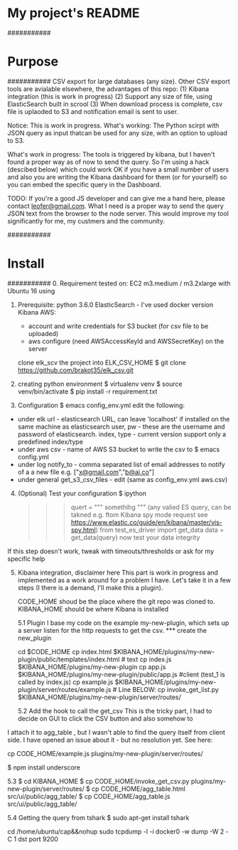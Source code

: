 # My project's README

###########
# Purpose #
###########
CSV export for large databases (any size).
Other CSV export tools are avialable elsewhere, the advantages of this repo:
(1) Kibana integration (this is work in progress)
(2) Support any size of file, using ElasticSearch built in scrool
(3) When download process is complete, csv file is uplaoded to S3 and
    notification email is sent to user.

Notice: This is work in progress.
What's working: The Python scirpt with JSON query as input thatcan be used
for any size, with an option to upload to S3.

What's work in progress: The tools is triggered by kibana, but I haven't found
a proper way as of now to send the query. So I'm using a hack (descibed below)
which could work OK if you have a small number of users and also you are writing
the Kibana dashboard for them (or for yourself) so you can embed the specific
query in the Dashboard.

TODO: If you're a good JS developer and can give me a hand here, please contact
leofer@gmail.com. What I need is a proper way to send the query JSON text
from the browser to the node server. This would improve my tool significantly for
me, my custmers and the community.

###########
# Install #
###########
0. Requirement
tested on: EC2 m3.medium / m3.2xlarge with Ubuntu 16 using

1. Prerequisite:
   python 3.6.0
   ElasticSearch - I've used docker version
   Kibana
   AWS:
     * account and write credentials for S3 bucket (for csv file to be uploaded)
     * aws configure (need AWSAccessKeyId and AWSSecretKey) on the server
     
   clone elk_scv the project into ELK_CSV_HOME
      $ git clone https://github.com/brakot35/elk_csv.git
   
2. creating python environment
$ virtualenv venv
$ source venv/bin/activate
$ pip install -r requirement.txt

3. Configuration
$ emacs config_env.yml
  edit the following:
  * under elk
        url - elasticsearch URL, can leave 'localhost' if installed on the same machine as elasticsearch
	user, pw - these are the username and password of elasticsearch. 
	index, type - current version support only a predefined index/type
  * under aws
        csv - name of AWS S3 bucket to write the csv to
$ emacs config.yml
  * under log
    notify_to - comma separated list of email addresses to notify of a a new file
                e.g. ["x@gmail.com","b@ai.co"]
  * under general
    get_s3_csv_files - edit <bucket> (same as config_env.yml aws.csv)

4. (Optional) Test your configuration
  $ ipython
    >>> quert = """ somethihg """
        (any valied ES query, can be takned e.g. ftom Kibana spy mode request
	 see https://www.elastic.co/guide/en/kibana/master/vis-spy.html)
    >>> from test_es_driver import get_data
    >>> data = get_data(query)
    now test your data integrity

  If this step doesn't work, tweak with timeouts/thresholds or ask for my specific help

5. Kibana integration, disclaimer here
   This part is work in progress and implemented as a work around for a problem I have.
   Let's take it in a few steps (I there is a demand, I'll make this a plugin).

   CODE_HOME shoud be the place where the git repo was cloned to.
   KIBANA_HOME should be where Kibana is installed

   5.1 Plugin
   I base my code on the example my-new-plugin, which sets up a server listen for the http requests to
   get the csv.
   *** create the new_plugin

   cd $CODE_HOME
   cp index.html $KIBANA_HOME/plugins/my-new-plugin/public/templates/index.html # text
   cp index.js   $KIBANA_HOME/plugins/my-new-plugin
   cp app.js     $KIBANA_HOME/plugins/my-new-plugin/public/app.js #client (test_1 is called by index.js)
   cp example.js $KIBANA_HOME/plugins/my-new-plugin/server/routes/example.js # Line BELOW:
   cp invoke_get_list.py $KIBANA_HOME/plugins/my-new-plugin/server/routes/

   5.2 Add the hook to call the get_csv
   This is the tricky part, I had to decide on GUI to click the CSV button and also somehow to 

I attach it to agg_table , but I wasn't able to find the query itself from client side.
   I have opened an issue about it - but no resolution yet.
   See here:
   
   cp CODE_HOME/example.js plugins/my-new-plugin/server/routes/

   $ npm install underscore

5.3
   $ cd KIBANA_HOME
   $ cp CODE_HOME/invoke_get_csv.py plugins/my-new-plugin/server/routes/
   $ cp CODE_HOME/agg_table.html src/ui/public/agg_table/
   $ cp CODE_HOME/agg_table.js src/ui/public/agg_table/
   

5.4 Getting the query from tshark
   $ sudo apt-get install tshark
   
   cd /home/ubuntu/cap&&nohup sudo tcpdump -l -i docker0 -w dump  -W 2 -C 1 dst port 9200
